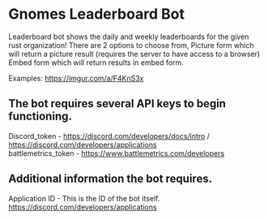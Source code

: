 # Gnomes Leaderboard Bot
Leaderboard bot shows the daily and weekly leaderboards for the given rust organization!
There are 2 options to choose from, Picture form which will return a picture result (requires the server to have access to a browser)
Embed form which will return results in embed form.

Examples: https://imgur.com/a/F4KnS3x

The bot requires several API keys to begin functioning.
--------------------------
Discord_token - https://discord.com/developers/docs/intro / https://discord.com/developers/applications <br />
battlemetrics_token - https://www.battlemetrics.com/developers <br />

Additional information the bot requires.
--------------------------
Application ID - This is the ID of the bot itself. https://discord.com/developers/applications <br />
